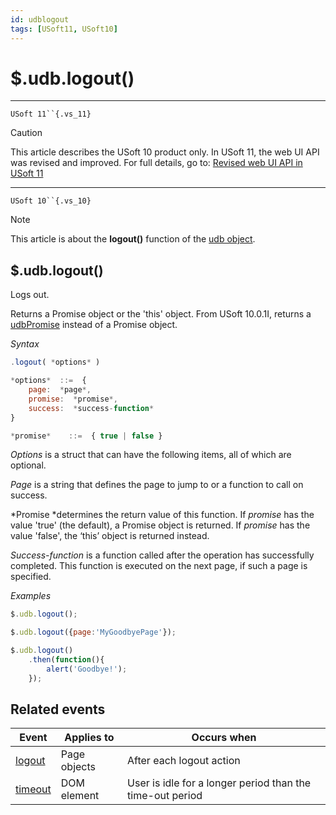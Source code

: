 ```yaml
---
id: udblogout
tags: [USoft11, USoft10]
---
```

# $.udb.logout()



----

`USoft 11``{.vs_11}`

> [!CAUTION]
> This article describes the USoft 10 product only.
> In USoft 11, the web UI API was revised and improved. For full details, go to:
> [Revised web UI API in USoft 11](/docs/Web_and_app_UIs/UDB_udb/Revised_web_UI_API_in_USoft_11.md)

----

`USoft 10``{.vs_10}`

> [!NOTE]
> This article is about the **logout()** function of the [udb object](/docs/Web_and_app_UIs/UDB_udb).

## **$.udb.logout()**

Logs out.

Returns a Promise object or the 'this' object. From USoft 10.0.1I, returns a [udbPromise](/docs/Web_and_app_UIs/JavaScript/Promises_for_asynchronous_Javascript.md) instead of a Promise object.

*Syntax*
 

```js
.logout( *options* )

*options*  ::=  {
    page:  *page*,
    promise:  *promise*,
    success:  *success-function*
}

*promise*    ::=  { true | false }
```

*Options* is a struct that can have the following items, all of which are optional.

*Page* is a string that defines the page to jump to or a function to call on success.

*Promise *determines the return value of this function. If *promise* has the value 'true' (the default), a Promise object is returned. If *promise* has the value 'false', the ‘this’ object is returned instead.

*Success-function* is a function called after the operation has successfully completed. This function is executed on the next page, if such a page is specified.

*Examples*

```js
$.udb.logout();
```

```js
$.udb.logout({page:'MyGoodbyePage'});
```

```js
$.udb.logout()
    .then(function(){
        alert('Goodbye!');
    });
```

## Related events

|**Event**|**Applies to**|**Occurs when**|
|--------|--------|--------|
|[logout](/docs/Web_and_app_UIs/UDB_Events/logout.md)|Page objects|After each logout action|
|[timeout](/docs/Web_and_app_UIs/UDB_Events/timeout.md)|<body> DOM element|User is idle for a longer period than the time-out period|



 